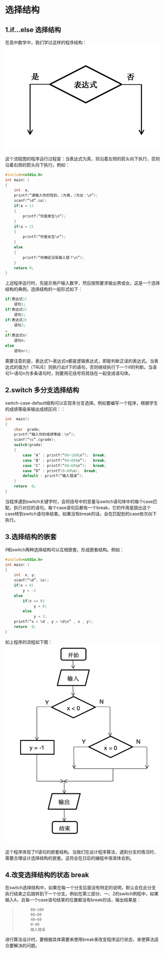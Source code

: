 # 选择结构
## 1.if…else 选择结构
在高中数学中，我们学过这样的程序结构：
![](../img/3-1.png)

这个流程图的程序运行过程是：当表达式为真，则沿着左侧的箭头向下执行，否则沿着右侧的箭头向下执行。例如：

```c
#include<stdio.h>		
int main( )
{
    int  a;
    printf(“请输入你的性别，1为男，2为女：\n”);
    scanf(“%d”,&a);
    if(a = 1)
    {
        printf(“你是男生\n”);
    }
    if(a = 2)
    {
        printf(“你是女生\n”);
    }
    else
    {
        printf(“你确定没有输入错？\n”);
    }
    return 0;
}
```

上述程序运行时，先提示用户输入数字，然后按照要求输出男或女。这是一个选择结构的典例。选择结构的一般形式如下：

```c
if(表达式1)
    语句1;
if(表达式2)
    语句2;
if(表达式3)
    语句3;
…
if(表达式n)
    语句n;
else
    语句n+1;
```

需要注意的是，表达式1~表达式n都是逻辑表达式，即能判断正误的表达式。当表达式的值为1（TRUE）则执行此if下的语句，否则继续执行下一个if的判断。当语句1~语句n为多条语句时，则要用花括号将其括在一起变成语句体。

## 2.switch 多分支选择结构
switch-case-default结构可以实现多分支选择。例如要编写一个程序，根据学生的成绩等级来输出成绩区间：：

```c
int  main()
{
	char  grade;
    printf(“输入你的成绩等级：\n”);
    scanf(“%c”,&grade);
    switch(grade)
    {
        case ‘A’ : printf(“80~100\n”);	break;
        case ‘B‘ : printf(“60~80\n”); 	break;
        case ‘C’ : printf(“40~60\n”); 	break;
        case “D” : printf(0~40\n); 	break;
        default : printf(“输入错误”);
    }
    return  0;
}
```

当程序遇到switch关键字时，会将括号中的变量与switch语句体中的每个case匹配，执行对应的语句。每个case语句后都有一个break，它的作用是跳出这个case转到switch语句体结束。如果没有break的话，会在匹配到的case依次向下执行。

## 3.选择结构的嵌套
if和switch两种选择结构可以互相嵌套，形成嵌套结构。例如：

```c
#include<stdio.h>
int main( )
{
    int  x, y;
    scanf(“%d”, &x);
    if(x < 0)
        y = -1
    else
        if(x == 0)
             y = 0;
        else
             y = 1;
    printf(“x = %d , y = %d\n” , x , y);
    return  0;
}
```
如上程序的流程如下图：
![](../img/3-2.png)

这个程序体现了if语句的嵌套结构。当我们在设计程序算法，遇到分支的情况时，需要合理设计选择结构的嵌套。这将会在日后的编程中渐渐体会到。

## 4.改变选择结构的状态 break
在switch选择结构中，如果在每一个分支后面没有特定的说明，默认会在此分支执行结束之后跳转到下一个分支。例如在第三部分、一、2的switch例程中，如果输入A，且每一个case语句结束的位置都没有break的话，输出结果是：

>			80~100
>			60~80
>			40~60
>			0~40
>			输入错误

进行算法设计时，要根据具体需要来使用break来改变程序运行状态，来使算法适合要解决的问题。
